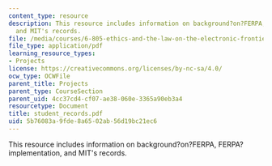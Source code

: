 ```yaml
---
content_type: resource
description: This resource includes information on background?on?FERPA, FERPA?implementation,
  and MIT's records.
file: /media/courses/6-805-ethics-and-the-law-on-the-electronic-frontier-fall-2005/5b76083a9fde8a6502ab56d19bc21ec6_student_records.pdf
file_type: application/pdf
learning_resource_types:
- Projects
license: https://creativecommons.org/licenses/by-nc-sa/4.0/
ocw_type: OCWFile
parent_title: Projects
parent_type: CourseSection
parent_uid: 4cc37cd4-cf07-ae38-060e-3365a90eb3a4
resourcetype: Document
title: student_records.pdf
uid: 5b76083a-9fde-8a65-02ab-56d19bc21ec6
---
```

This resource includes information on background?on?FERPA, FERPA?implementation, and MIT's records.